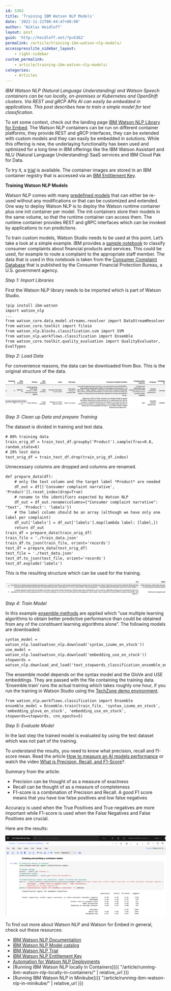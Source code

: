 ```yaml
---
id: 5362
title: 'Training IBM Watson NLP Models'
date: '2022-11-21T00:44:47+00:00'
author: 'Niklas Heidloff'
layout: post
guid: 'http://heidloff.net/?p=5362'
permalink: /article/training-ibm-watson-nlp-models/
accesspresslite_sidebar_layout:
    - right-sidebar
custom_permalink:
    - article/training-ibm-watson-nlp-models/
categories:
    - Articles
---
```


*IBM Watson NLP (Natural Language Understanding) and Watson Speech containers can be run locally, on-premises or Kubernetes and OpenShift clusters. Via REST and gRCP APIs AI can easily be embedded in applications. This post describes how to train a simple model for text classfication.*

To set some context, check out the landing page [IBM Watson NLP Library for Embed](https://www.ibm.com/products/ibm-watson-natural-language-processing). The Watson NLP containers can be run on different container platforms, they provide REST and gRCP interfaces, they can be extended with custom models and they can easily be embedded in solutions. While this offering is new, the underlaying functionality has been used and optimized for a long time in IBM offerings like the IBM Watson Assistant and NLU (Natural Language Understanding) SaaS services and IBM Cloud Pak for Data.

To try it, a [trial](https://www.ibm.com/account/reg/us-en/signup?formid=urx-51726) is available. The container images are stored in an IBM container registry that is accessed via an [IBM Entitlement Key](https://www.ibm.com/account/reg/signup?formid=urx-51726).

**Training Watson NLP Models**

Watson NLP comes with many [predefined models](https://www.ibm.com/docs/en/watson-libraries?topic=models-catalog) that can either be re-used without any modifications or that can be customized and extended. One way to deploy Watson NLP is to deploy the Watson runtime container plus one init container per model. The init containers store their models in the same volume, so that the runtime container can access them. The runtime container provides REST and gRPC interfaces which can be invoked by applications to run predictions.

To train custom models, Watson Studio needs to be used at this point. Let’s take a look at a simple example. IBM provides a [sample notebook](https://github.com/ibm-build-lab/Watson-NLP/blob/b0ba0652b11cee336a401b66f5d46629f4f71e02/ML/Text-Classification/Consumer%20complaints%20Classification.ipynb) to classify consumer complaints about financial products and services. This could be used, for example to route a complaint to the appropriate staff member. The data that is used in this notebook is taken from the [Consumer Complaint Database](https://www.consumerfinance.gov/complaint/data-use/) that is published by the Consumer Financial Protection Bureau, a U.S. government agency.

*Step 1: Import Libraries*

First the Watson NLP library needs to be imported which is part of Watson Studio.

```
!pip install ibm-watson
import watson_nlp
...
from watson_core.data_model.streams.resolver import DataStreamResolver
from watson_core.toolkit import fileio
from watson_nlp.blocks.classification.svm import SVM
from watson_nlp.workflows.classification import Ensemble
from watson_core.toolkit.quality_evaluation import QualityEvaluator, EvalTypes
```

*Step 2: Load Data*

For convenience reasons, the data can be downloaded from Box. This is the original structure of the data.

![image](/assets/img/2022/11/Screenshot-2022-11-17-at-09.08.12.png)

*Step 3: Clean up Data and prepare Training*

The dataset is divided in training and test data.

```
# 80% training data
train_orig_df = train_test_df.groupby('Product').sample(frac=0.8, random_state=6)
# 20% test data
test_orig_df = train_test_df.drop(train_orig_df.index)
```

Unnecessary columns are dropped and columns are renamed.

```
def prepare_data(df):
    # only the text column and the target label *Product* are needed
    df_out = df[['Consumer complaint narrative', 'Product']].reset_index(drop=True)
    # rename to the identifiers expected by Watson NLP
    df_out = df_out.rename(columns={"Consumer complaint narrative": "text", 'Product': 'labels'})
    # the label column should be an array (although we have only one label per complaint)
    df_out['labels'] = df_out['labels'].map(lambda label: [label,])
    return df_out  
train_df = prepare_data(train_orig_df)
train_file = './train_data.json'
train_df.to_json(train_file, orient='records')
test_df = prepare_data(test_orig_df)
test_file = './test_data.json'
test_df.to_json(test_file, orient='records')
test_df.explode('labels')
```

This is the resulting structure which can be used for the training.

![image](/assets/img/2022/11/Screenshot-2022-11-17-at-09.10.51.png)

*Step 4: Train Model*

In this example [ensemble methods](https://en.wikipedia.org/wiki/Ensemble_learning) are applied which “use multiple learning algorithms to obtain better predictive performance than could be obtained from any of the constituent learning algorithms alone”. The following models are downloaded:

```
syntax_model = watson_nlp.load(watson_nlp.download('syntax_izumo_en_stock'))
use_model = watson_nlp.load(watson_nlp.download('embedding_use_en_stock'))
stopwords = watson_nlp.download_and_load('text_stopwords_classification_ensemble_en_stock')
```

The ensemble model depends on the syntax model and the GloVe and USE embeddings. They are passed with the file containing the training data. ‘Ensemble.train’ runs the actual training which takes roughly one hour, if you run the training in Watson Studio using the [TechZone demo environment](https://techzone.ibm.com/collection/watson-nlp-text-classification#tab-1).

```
from watson_nlp.workflows.classification import Ensemble
ensemble_model = Ensemble.train(train_file, 'syntax_izumo_en_stock', 'embedding_glove_en_stock', 'embedding_use_en_stock', stopwords=stopwords, cnn_epochs=5)
```

*Step 5: Evaluate Model*

In the last step the trained model is evaluated by using the test dataset which was not part of the training.

To understand the results, you need to know what precision, recall and f1-score mean. Read the article [How to measure an AI models performance](https://abeyon.com/ai-performance-measurement-f1score) or watch the video [What is Precision, Recall, and F1-Score](https://www.youtube.com/watch?v=wYevg3gLhnI)?.

Summary from the article:

- Precision can be thought of as a measure of exactness
- Recall can be thought of as a measure of completeness
- F1-score is a combination of Precision and Recall. A good F1 score means that you have low false positives and low false negatives

Accuracy is used when the True Positives and True negatives are more important while F1-score is used when the False Negatives and False Positives are crucial.

Here are the results:

![image](/assets/img/2022/11/Screenshot-2022-11-17-at-10.15.38.png)

To find out more about Watson NLP and Watson for Embed in general, check out these resources:

- [IBM Watson NLP Documentation](https://www.ibm.com/docs/en/watson-libraries?topic=watson-natural-language-processing-library-embed-home)
- [IBM Watson NLP Model catalog](https://www.ibm.com/docs/en/watson-libraries?topic=models-catalog)
- [IBM Watson NLP Trial](https://www.ibm.com/account/reg/us-en/signup?formid=urx-51726)
- [IBM Watson NLP Entitlement Key](https://www.ibm.com/account/reg/us-en/subscribe?formid=urx-51726)
- [Automation for Watson NLP Deployments](https://github.com/IBM/watson-automation)
- [Running IBM Watson NLP locally in Containers]({{ "/article/running-ibm-watson-nlp-locally-in-containers/" | relative_url }})
- [Running IBM Watson NLP in Minikube]({{ "/article/running-ibm-watson-nlp-in-minikube/" | relative_url }})